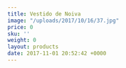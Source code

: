 ```yaml
---
title: Vestido de Noiva
image: "/uploads/2017/10/16/37.jpg"
price: 0
sku: ''
weight: 0
layout: products
date: 2017-11-01 20:52:42 +0000
---
```

